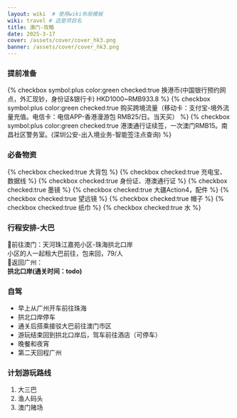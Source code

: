 ```yaml
---
layout: wiki  # 使用wiki布局模板
wiki: travel # 这是项目名
title: 澳门-攻略
date: 2025-3-17
cover: /assets/cover/cover_hk3.png
banner: /assets/cover/cover_hk3.png
---
```



### 提前准备  
{% checkbox symbol:plus color:green checked:true 换港币(中国银行预约网点，外汇现钞，身份证&银行卡) HKD1000~RMB933.8   %}
{% checkbox symbol:plus color:green checked:true 购买跨境流量（移动卡：支付宝-境外流量充值。电信卡：电信APP-香港漫游包 RMB25/日。当天买）   %}
{% checkbox symbol:plus color:green checked:true 港澳通行证续签，一次澳门RMB15。南昌社区警务室。(深圳公安-出入境业务-智能签注点查询)  %}

### 必备物资
{% checkbox checked:true 大背包 %}
{% checkbox checked:true 充电宝、数据线 %}
{% checkbox checked:true 身份证、港澳通行证 %}
{% checkbox checked:true 墨镜 %}
{% checkbox checked:true 大疆Action4，配件 %}
{% checkbox checked:true 望远镜 %}
{% checkbox checked:true 帽子 %}
{% checkbox checked:true 纸巾 %}
{% checkbox checked:true 水 %}

### 行程安排-大巴
🚌前往澳门：天河珠江嘉苑小区-珠海拱北口岸   
小区的人一起租大巴前往，包来回，79/人  
🚝返回广州：  
**拱北口岸(通关时间：todo)**   

### 自驾
- 早上从广州开车前往珠海
- 拱北口岸停车
- 通关后搭乘接驳大巴前往澳门市区
- 游玩结束回到拱北口岸后，驾车前往酒店（可停车）
- 晚餐和夜宵
- 第二天回程广州

### 计划游玩路线  
1. 大三巴
2. 渔人码头
3. 澳门赌场




